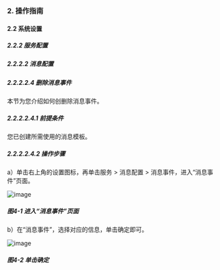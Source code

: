 ### 2. 操作指南

#### 2.2 系统设置

##### 2.2.2 服务配置

##### 2.2.2.2 消息配置

##### 2.2.2.2.4 删除消息事件

本节为您介绍如何创删除消息事件。

##### 2.2.2.2.4.1 前提条件

您已创建所需使用的消息模板。

##### 2.2.2.2.4.2 操作步骤

a）单击右上角的设置图标，再单击服务 > 消息配置 > 消息事件，进入“消息事件”页面。

![image](https://user-images.githubusercontent.com/79617492/185331321-f3501213-2599-4436-9dc1-ec123e12f709.png)

##### 图4-1 进入“消息事件”页面

b）在“消息事件”，选择对应的信息，单击确定即可。

![image](https://user-images.githubusercontent.com/79617492/185331369-4b5414a2-2564-40e6-968c-a2958ff8265f.png)

##### 图4-2 单击确定
